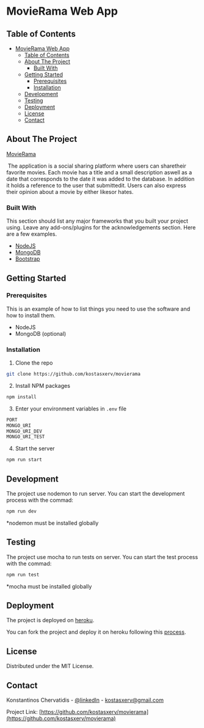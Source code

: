 # MovieRama Web App

<!-- TABLE OF CONTENTS -->
## Table of Contents

- [MovieRama Web App](#movierama-web-app)
  - [Table of Contents](#table-of-contents)
  - [About The Project](#about-the-project)
    - [Built With](#built-with)
  - [Getting Started](#getting-started)
    - [Prerequisites](#prerequisites)
    - [Installation](#installation)
  - [Development](#development)
  - [Testing](#testing)
  - [Deployment](#deployment)
  - [License](#license)
  - [Contact](#contact)



<!-- ABOUT THE PROJECT -->
## About The Project

[MovieRama](https://movierama-kcherv.herokuapp.com/#)

​ ​The​ ​application​ ​is​ a 
social​ ​sharing​ ​platform​ ​where​ ​users​ ​can​ ​share​ ​their​ ​favorite​ ​movies.​ ​Each​ ​movie​ ​has​ ​a​ ​​title
and​ ​a​ ​small​ ​​description​​​ ​as​ ​well​ ​as​ ​a​ ​​date​​​ ​that​ ​corresponds​ ​to​ ​the​ ​date​ ​it​ ​was​ ​added​ ​to​ ​the
database.​ ​In​ ​addition​ ​it​ ​holds​ ​a​ ​reference​ ​to​ ​the​ ​​user​​​ ​that​ ​submitted​ ​it.​ ​Users​ ​can​ ​also
express​ ​their​ ​opinion​ ​about​ ​a​ ​movie​ ​by​ ​either​ ​​likes​​​ ​or​ ​​hates​​.

### Built With
This section should list any major frameworks that you built your project using. Leave any add-ons/plugins for the acknowledgements section. Here are a few examples.
* [NodeJS](https://nodejs.org)
* [MongoDB](https://www.mongodb.com/)
* [Bootstrap](https://getbootstrap.com)



<!-- GETTING STARTED -->
## Getting Started


### Prerequisites

This is an example of how to list things you need to use the software and how to install them.
* NodeJS
* MongoDB (optional)

### Installation


1. Clone the repo
```sh
git clone https://github.com/kostasxerv/movierama
```
2. Install NPM packages
```sh
npm install
```
3. Enter your environment variables in `.env` file
```sh
PORT
MONGO_URI
MONGO_URI_DEV
MONGO_URI_TEST
```
4. Start the server
```sh
npm run start
```

<!-- DEVELOPMENT -->
## Development

The project use nodemon to run server. You can start the development process with the commad:
```sh
npm run dev
```
*nodemon must be installed globally




<!-- TESTING -->
## Testing

The project use mocha to run tests on server. You can start the test process with the commad:
```sh
npm run test
```
*mocha must be installed globally



<!-- DEPLOYMENT -->
## Deployment

The project is deployed on [heroku](https://movierama-kcherv.herokuapp.com/#).

You can fork the project and deploy it on heroku following this [process](https://devcenter.heroku.com/articles/git).





<!-- LICENSE -->
## License

Distributed under the MIT License.



<!-- CONTACT -->
## Contact

Konstantinos Chervatidis - [@linkedIn](https://www.linkedin.com/in/konstantinos-chervatidis/) - kostasxerv@gmail.com

Project Link: [https://github.com/kostasxerv/movierama](https://github.com/kostasxerv/movierama)

